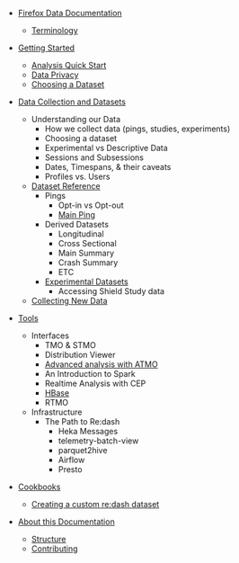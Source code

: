 * [Firefox Data Documentation](introduction.md)
  * [Terminology](concepts/terminology.md)
* [Getting Started](concepts/getting_started.md)
  * [Analysis Quick Start](concepts/analysis_intro.adoc)
  * [Data Privacy](/concepts/data_privacy.md)
  * [Choosing a Dataset](concepts/choosing_a_dataset.md)
* [Data Collection and Datasets](datasets/README.adoc)
  * Understanding our Data
    * How we collect data (pings, studies, experiments)
    * Choosing a dataset
    * Experimental vs Descriptive Data
    * Sessions and Subsessions
    * Dates, Timespans, & their caveats
    * Profiles vs. Users
  * [Dataset Reference](datasets/reference.md)
    * Pings
      * Opt-in vs Opt-out
      * [Main Ping](concepts/main_ping_intro.md)
    * Derived Datasets
      * Longitudinal
      * Cross Sectional
      * Main Summary
      * Crash Summary
      * ETC
    * [Experimental Datasets](concepts/experiment_intro.adoc)
      * Accessing Shield Study data
  * [Collecting New Data](datasets/new_data.md)
* [Tools](tools/README.adoc)
  * Interfaces
    * TMO & STMO
    * Distribution Viewer
    * [Advanced analysis with ATMO](concepts/advanced_analysis_with_atmo.adoc)
    * An Introduction to Spark
    * Realtime Analysis with CEP
    * [HBase](tools/hbase.md)
    * RTMO
  * Infrastructure
    * The Path to Re:dash
      * Heka Messages
      * telemetry-batch-view
      * parquet2hive
      * Airflow
      * Presto
* [Cookbooks](cookbooks/README.adoc)
  * [Creating a custom re:dash dataset](cookbooks/create_a_dataset.adoc)


* [About this Documentation](meta/README.md)
  * [Structure](meta/structure.md)
  * [Contributing](meta/contributing.md)
